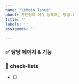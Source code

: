 ```yaml
---
name: "\bMoin Issue"
about: 모인팀이 이슈 등록하는 방법:)
title: ''
labels: ''
assignees: ''

---
```


### ✅ 담당 페이지 & 기능

### 📝 check-lists

- [ ]
